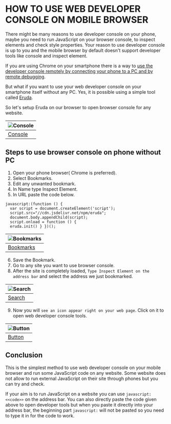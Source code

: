 # HOW TO USE WEB DEVELOPER CONSOLE ON MOBILE BROWSER

There might be many reasons to use developer console on your phone, maybe you need to run JavaScript on your browser console, to inspect elements and check style properties. Your reason to use developer console is up to you and the mobile browser by default doesn't support developer tools like console and inspect element.

If you are using Chrome on your smartphone there is a way to [use the developer console remotely by connecting your phone to a PC and by remote debugging](https://developers.google.com/web/tools/chrome-devtools/remote-debugging?hl=en).

But what if you want to use your web developer console on your smartphone itself without any PC. 
Yes, it is possible using a simple tool called [Eruda](https://github.com/liriliri/eruda).

So let's setup Eruda on our browser to open browser console for any website.

| ![Console](https://github.com/sarbanandadev/Dev-Tools/blob/sarbananda/Inspect%20Element/console.jpg) |
| --- |
| [Console](https://github.com/sarbanandadev/Dev-Tools/blob/sarbananda/Inspect%20Element/console.jpg) |

## Steps to use browser console on phone without PC
1. Open your phone browser( Chrome is preferred).
2. Select Bookmarks.
3. Edit any unwanted bookmark.
4. In Name type Inspect Element.
5. In URL paste the code below.

```
javascript:(function () {
  var script = document.createElement('script');
  script.src="//cdn.jsdelivr.net/npm/eruda";
  document.body.appendChild(script);
  script.onload = function () {
  eruda.init() } })();
```

| ![Bookmarks](https://github.com/sarbanandadev/Dev-Tools/blob/sarbananda/Inspect%20Element/bookmark.jpg) |
| --- |
| [Bookmarks](https://github.com/sarbanandadev/Dev-Tools/blob/sarbananda/Inspect%20Element/bookmark.jpg) |

6. Save the Bookmark.
7. Go to any site you want to use browser console.
8. After the site is completely loaded, `Type Inspect Element on the address bar` and select the address we just bookmarked.

| ![Search](https://github.com/sarbanandadev/Dev-Tools/blob/sarbananda/Inspect%20Element/search.jpg) |
| --- |
| [Search](https://github.com/sarbanandadev/Dev-Tools/blob/sarbananda/Inspect%20Element/search.jpg) |

9. Now you will `see an icon appear right on your web page`. Click on it to open web developer console tools.

| ![Button](https://github.com/sarbanandadev/Dev-Tools/blob/sarbananda/Inspect%20Element/button.jpg) |
| --- |
| [Button](https://github.com/sarbanandadev/Dev-Tools/blob/sarbananda/Inspect%20Element/button.jpg) |

## Conclusion
This is the simplest method to use web developer console on your mobile browser and run some JavaScript code on any website. Some website does not allow to run external JavaScript on their site through phones but you can try and check.

If your aim is to run JavaScript on a website you can use `javascript:<<code>>` on the address bar. You can also directly paste the code given above to open developer tools but when you paste it directly into your address bar, the beginning part `javascript:` will not be pasted so you need to type it in for the code to work.
